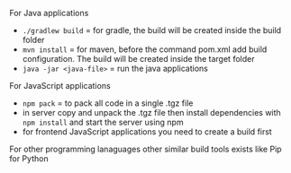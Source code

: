For Java applications

- `./gradlew build` = for gradle, the build will be created inside the build folder
- `mvn install` = for maven, before the command pom.xml add build configuration. The build will be created inside the target folder
- `java -jar <java-file>` = run the java applications

For JavaScript applications

- `npm pack` = to pack all code in a single .tgz file
- in server copy and unpack the .tgz file then install dependencies with `npm install` and start the server using npm
- for frontend JavaScript applications you need to create a build first

For other programming lanaguages other similar build tools exists like Pip for Python
